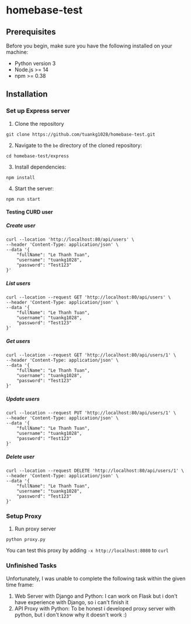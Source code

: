 # homebase-test

## Prerequisites
Before you begin, make sure you have the following installed on your machine:

- Python version 3
- Node.js >= 14
- npm >= 0.38

## Installation

### Set up Express server

1. Clone the repository
```
git clone https://github.com/tuankg1028/homebase-test.git
```
2. Navigate to the `be` directory of the cloned repository:
```
cd homebase-test/express
```
3. Install dependencies:
```
npm install
```
4. Start the server:
```
npm run start
```
#### Testing CURD user
##### Create user
```
curl --location 'http://localhost:80/api/users' \
--header 'Content-Type: application/json' \
--data '{
    "fullName": "Le Thanh Tuan",
    "username": "tuankg1028",
    "password": "Test123"
}'
```

##### List users
```
curl --location --request GET 'http://localhost:80/api/users' \
--header 'Content-Type: application/json' \
--data '{
    "fullName": "Le Thanh Tuan",
    "username": "tuankg1028",
    "password": "Test123"
}'
```

##### Get users
```
curl --location --request GET 'http://localhost:80/api/users/1' \
--header 'Content-Type: application/json' \
--data '{
    "fullName": "Le Thanh Tuan",
    "username": "tuankg1028",
    "password": "Test123"
}'
```

##### Update users
```
curl --location --request PUT 'http://localhost:80/api/users/1' \
--header 'Content-Type: application/json' \
--data '{
    "fullName": "Le Thanh Tuan",
    "username": "tuankg1028",
    "password": "Test123"
}'
```
##### Delete user
```
curl --location --request DELETE 'http://localhost:80/api/users/1' \
--header 'Content-Type: application/json' \
--data '{
    "fullName": "Le Thanh Tuan",
    "username": "tuankg1028",
    "password": "Test123"
}'
```
### Setup Proxy

1. Run proxy server
```
python proxy.py
```
You can test this proxy by adding `-x http://localhost:8080` to `curl`

### Unfinished Tasks

Unfortunately, I was unable to complete the following task within the given time frame:
1. Web Server with Django and Python: I can work on Flask but i don't have experience with Django, so i can't finish it
2. API Proxy with Python: To be honest i developed proxy server with python, but i don't know why it doesn't work :)

